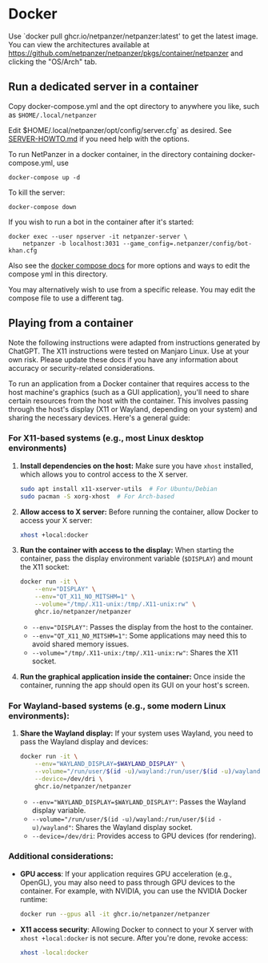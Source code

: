 # Docker

Use `docker pull ghcr.io/netpanzer/netpanzer:latest' to get the latest image.
You can view the architectures available at
https://github.com/netpanzer/netpanzer/pkgs/container/netpanzer and clicking
the "OS/Arch" tab.

## Run a dedicated server in a container

Copy docker-compose.yml and the opt directory to anywhere you like, such as
`$HOME/.local/netpanzer`

Edit $HOME/.local/netpanzer/opt/config/server.cfg` as desired. See
[SERVER-HOWTO.md](https://github.com/netpanzer/netpanzer/blob/master/docs/SERVER-HOWTO.md)
if you need help with the options.

To run NetPanzer in a docker container, in the directory containing
docker-compose.yml, use

    docker-compose up -d

To kill the server:

    docker-compose down

If you wish to run a bot in the container after it's started:

    docker exec --user npserver -it netpanzer-server \
        netpanzer -b localhost:3031 --game_config=.netpanzer/config/bot-khan.cfg

Also see the [docker compose
docs](https://docs.docker.com/compose/features-uses/) for more options and
ways to edit the compose yml in this directory.

You may alternatively wish to use from a specific release. You may edit the
compose file to use a different tag.

## Playing from a container

Note the following instructions were adapted from instructions generated by
ChatGPT. The X11 instructions were tested on Manjaro Linux. Use at your own
risk. Please update these docs if you have any information about accuracy or
security-related considerations.

To run an application from a Docker container that requires access to the host
machine's graphics (such as a GUI application), you'll need to share certain
resources from the host with the container. This involves passing through the
host's display (X11 or Wayland, depending on your system) and sharing the
necessary devices. Here's a general guide:

### For X11-based systems (e.g., most Linux desktop environments)

1. **Install dependencies on the host:**
   Make sure you have `xhost` installed, which allows you to control access to
   the X server.

   ```bash
   sudo apt install x11-xserver-utils  # For Ubuntu/Debian
   sudo pacman -S xorg-xhost  # For Arch-based
   ```

2. **Allow access to X server:**
   Before running the container, allow Docker to access your X server:

   ```bash
   xhost +local:docker
   ```

3. **Run the container with access to the display:**
   When starting the container, pass the display environment variable
   (`$DISPLAY`) and mount the X11 socket:

   ```bash
   docker run -it \
       --env="DISPLAY" \
       --env="QT_X11_NO_MITSHM=1" \
       --volume="/tmp/.X11-unix:/tmp/.X11-unix:rw" \
       ghcr.io/netpanzer/netpanzer
   ```

   - `--env="DISPLAY"`: Passes the display from the host to the container.
   - `--env="QT_X11_NO_MITSHM=1"`: Some applications may need this to avoid shared memory issues.
   - `--volume="/tmp/.X11-unix:/tmp/.X11-unix:rw"`: Shares the X11 socket.

4. **Run the graphical application inside the container:**
   Once inside the container, running the app should open its GUI on your host's screen.

### For Wayland-based systems (e.g., some modern Linux environments):

1. **Share the Wayland display:**
   If your system uses Wayland, you need to pass the Wayland display and devices:

   ```bash
   docker run -it \
       --env="WAYLAND_DISPLAY=$WAYLAND_DISPLAY" \
       --volume="/run/user/$(id -u)/wayland:/run/user/$(id -u)/wayland" \
       --device=/dev/dri \
       ghcr.io/netpanzer/netpanzer
   ```

   - `--env="WAYLAND_DISPLAY=$WAYLAND_DISPLAY"`: Passes the Wayland display variable.
   - `--volume="/run/user/$(id -u)/wayland:/run/user/$(id -u)/wayland"`: Shares the Wayland display socket.
   - `--device=/dev/dri`: Provides access to GPU devices (for rendering).

### Additional considerations:

- **GPU access**: If your application requires GPU acceleration (e.g.,
OpenGL), you may also need to pass through GPU devices to the container. For
example, with NVIDIA, you can use the NVIDIA Docker runtime:

   ```bash
   docker run --gpus all -it ghcr.io/netpanzer/netpanzer
   ```

- **X11 access security**: Allowing Docker to connect to your X server with `xhost +local:docker` is not secure. After you're done, revoke access:

   ```bash
   xhost -local:docker
   ```
